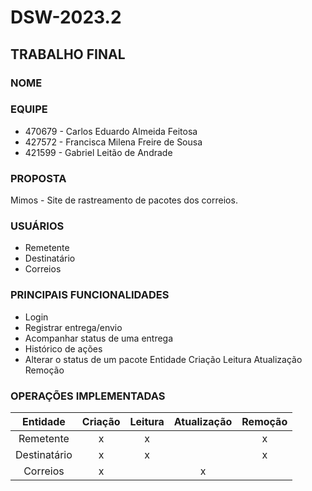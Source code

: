 # DSW-2023.2

## TRABALHO FINAL
### NOME

### EQUIPE
- 470679 - Carlos Eduardo Almeida Feitosa
- 427572 - Francisca Milena Freire de Sousa
- 421599 - Gabriel Leitão de Andrade

### PROPOSTA
Mimos - Site de rastreamento de pacotes dos correios.

### USUÁRIOS
- Remetente
- Destinatário
- Correios

### PRINCIPAIS FUNCIONALIDADES
- Login
- Registrar entrega/envio
- Acompanhar status de uma entrega
- Histórico de ações
- Alterar o status de um pacote
Entidade 	Criação 	Leitura 	Atualização 	Remoção

### OPERAÇÕES IMPLEMENTADAS
| Entidade | Criação | Leitura | Atualização | Remoção
| :---:   | :---: | :---: | :---: | :---: |
| Remetente | x | x | | x |
| Destinatário | x | x | | x | 
| Correios | x | | x | |


